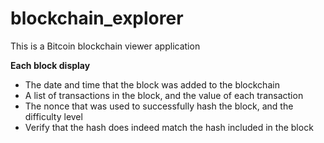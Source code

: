 # blockchain_explorer

This is a Bitcoin blockchain viewer application

**Each block display**
- The date and time that the block was added to the blockchain
- A list of transactions in the block, and the value of each transaction
- The nonce that was used to successfully hash the block, and the difficulty level
- Verify that the hash does indeed match the hash included in the block



